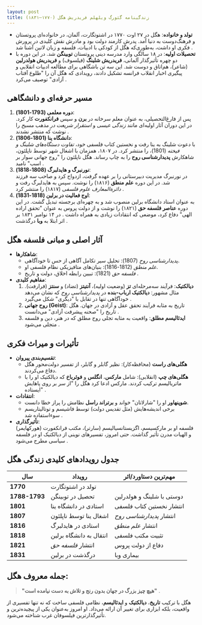 ```yaml
---
layout: post
title: زندگینامه گئورگ ویلهلم فریدریش هگل (۱۷۷۰–۱۸۳۱)
---
```


- **تولد و خانواده**: هگل در ۲۷ اوت ۱۷۷۰ در اشتوتگارت، آلمان، در خانواده‌ای پروتستان و فرهنگ‌دوست به دنیا آمد. پدرش کارمند دولت بود و مادرش نقش کلیدی در پرورش فکری او داشت، به‌طوری‌که هگل از کودکی با ادبیات، فلسفه و زبان لاتین آشنا شد .  
- **تحصیلات اولیه**: در ۱۸ سالگی وارد مدرسه دینی پروتستان **توبینگن** شد. در این دوره با دو چهره تأثیرگذار آلمانی، **فریدریش شلینگ** (فیلسوف) و **فریدریش هولدرلین** (شاعر)، هم‌اتاق و دوست شد. این سه تن باشگاهی برای مطالعه ادبیات انقلابی و پیگیری اخبار انقلاب فرانسه تشکیل دادند، رویدادی که هگل آن را "طلوع آفتاب آزادی" توصیف می‌کرد .  

## مسیر حرفه‌ای و دانشگاهی
1. **دوره معلمی (1793-1801)**:  
   پس از فارغ‌التحصیلی، به عنوان معلم سرخانه در **برن** و سپس **فرانکفورت** کار کرد. در این دوران آثار اولیه‌ای مانند *زندگی عیسی* و *استقرار شریعت در مذهب مسیح* را نوشت که منتشر نشدند .  
2. **دانشگاه ینا (1801-1806)**:  
   با دعوت شلینگ به ینا رفت و نخستین کتاب فلسفی خود، *تفاوت دستگاه‌های شلینگ و فیخته* (1801)، را منتشر کرد. در ۱۸۰۷، همزمان با اشغال شهر توسط ناپلئون، شاهکارش **پدیدارشناسی روح** را به چاپ رساند. هگل ناپلئون را "روح جهانی سوار بر اسب" نامید .  
3. **نورنبرگ و هایدلبرگ (1808-1818)**:  
   در نورنبرگ مدیریت دبیرستانی را بر عهده گرفت، ازدواج کرد و صاحب سه فرزند شد. در این دوره **علم منطق** (۱۸۱۶) را نوشت. سپس به هایدلبرگ رفت و *دائرةالمعارف علوم فلسفی* (۱۸۱۷) را منتشر کرد .  
4. **اوج فعالیت در برلین (1818-1831)**:  
   به عنوان استاد دانشگاه برلین منصوب شد و به چهره‌ای برجسته تبدیل گشت. در این دوره **عناصر فلسفه حق** (۱۸۲۱) را نوشت و از دولت پروس به عنوان "تحقق اراده الهی" دفاع کرد، موضعی که انتقادات زیادی به همراه داشت . در ۱۴ نوامبر ۱۸۳۱ بر اثر ابتلا به **وبا** درگذشت .  

## آثار اصلی و مبانی فلسفه هگل
- **شاهکارها**:  
  - *پدیدارشناسی روح* (1807): تحلیل سیر تکامل آگاهی از حس تا خودآگاهی.  
  - *علم منطق* (1812-1816): بنیان‌های متافیزیکی نظام فلسفی او.  
  - *فلسفه حق* (1821): تبیین رابطه اخلاق، دولت و تاریخ .  
- **مفاهیم کلیدی**:  
  1. **دیالکتیک**: فرآیند سه‌مرحله‌ای **تز** (وضعیت اولیه)، **آنتیتز** (تضاد) و **سنتز** (فرارفت). مثال مشهور: **دیالکتیک ارباب-بنده** در *پدیدارشناسی روح* که نشان می‌دهد خودآگاهی تنها در تقابل با "دیگری" شکل می‌گیرد .  
  2. **روح جهانی (Geist)**: تاریخ به مثابه فرآیند تحقق عقل و آزادی در جهان. هگل تاریخ را "صحنه پیشرفت آزادی" می‌دانست .  
  3. **ایدئالیسم مطلق**: واقعیت به مثابه تجلی روح مطلق که در هنر، دین و فلسفه متجلی می‌شود .  

## تأثیرات و میراث فکری
- **تقسیم‌بندی پیروان**:  
  - **هگلی‌های راست** (محافظه‌کار): نظیر گابلر و گابلر، از تفسیر دولت‌محور هگل دفاع می‌کردند.  
  - **هگلی‌های چپ** (انقلابی): شامل **مارکس**، **انگلس** و **فوئرباخ** که دیالکتیک او را با ماتریالیسم ترکیب کردند. مارکس ادعا کرد هگل را "از سر بر روی پاهایش ایستاده" .  
- **انتقادات**:  
  - **شوپنهاور** او را "شارلاتان" خواند و **برتراند راسل** نظامش را پراز خطا دانست.  
  - برخی اندیشه‌هایش (مثل تقدیس دولت) توسط فاشیسم و توتالیتاریسم سوءاستفاده شد .  
- **تأثیرگذاری**:  
  فلسفه او بر مارکسیسم، اگزیستانسیالیسم (سارتر)، مکتب فرانکفورت (هورکهایمر) و الهیات مدرن تأثیر گذاشت. حتی امروز، تفسیرهای نوینی از دیالکتیک او در فلسفه سیاسی مطرح می‌شود .  

## جدول رویدادهای کلیدی زندگی هگل

| **سال**      | **رویداد**                     | **مهم‌ترین دستاورد/اثر**          |
|--------------|--------------------------------|----------------------------------|
| **1770**     | تولد در اشتوتگارت              |                                  |
| **1788-1793**| تحصیل در توبینگن               | دوستی با شلینگ و هولدرلین        |
| **1801**     | استادی در دانشگاه ینا          | انتشار نخستین کتاب فلسفی         |
| **1807**     | اشغال ینا توسط ناپلئون         | انتشار *پدیدارشناسی روح*        |
| **1816**     | استادی در هایدلبرگ             | انتشار *علم منطق*                |
| **1818**     | انتقال به دانشگاه برلین        | تثبیت مکتب فلسفی                 |
| **1821**     | انتشار *فلسفه حق*              | دفاع از دولت پروس                |
| **1831**     | درگذشت در برلین                | بیماری وبا                       |

## جمله معروف هگل:
> **"هیچ چیز بزرگ در جهان بدون رنج و تلاش به دست نیامده است"** .  

هگل با ترکیب **تاریخ**، **دیالکتیک** و **ایدئالیسم**، نظامی فلسفی ساخت که نه تنها تفسیری از واقعیت، بلکه ابزاری برای تغییر آن ارائه می‌داد. او امروز به‌عنوان یکی از پیچیده‌ترین و تأثیرگذارترین فیلسوفان غرب شناخته می‌شود.
